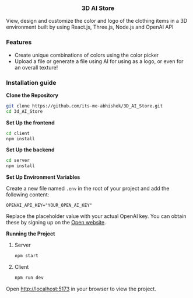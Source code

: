 <h3 align="center">3D AI Store</h3>
 
View, design and customize the color and logo of the clothing items in a 3D environment built by using React.js, Three.js, Node.js and OpenAI API

### Features

- Create unique combinations of colors using the color picker
- Upload a file or generate a file using AI for using as a logo, or even for an overall texture!

### Installation guide

**Clone the Repository**

```bash
git clone https://github.com/its-me-abhishek/3D_AI_Store.git
cd 3d_AI_Store
```

**Set Up the frontend**

```bash
cd client
npm install
```

**Set Up the backend**

```bash
cd server
npm install
```

**Set Up Environment Variables**

Create a new file named `.env` in the root of your project and add the following content:

```env
OPENAI_API_KEY="YOUR_OPEN_AI_KEY"
```

Replace the placeholder value with your actual OpenAI key. You can obtain these by signing up on the [Open website](https://openai.com/).

**Running the Project**

1. Server
   ```bash
   npm start
   ```
2. Client
   ```bash
   npm run dev
   ```

Open [http://localhost:5173](http://localhost:5173) in your browser to view the project.
